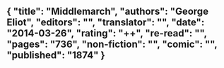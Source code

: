 {
 "title": "Middlemarch",
 "authors": "George Eliot",
 "editors": "",
 "translator": "",
 "date": "2014-03-26",
 "rating": "++",
 "re-read": "",
 "pages": "736",
 "non-fiction": "",
 "comic": "",
 "published": "1874"
}
---

